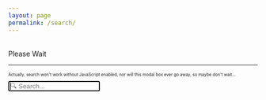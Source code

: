 ```yaml
---
layout: page
permalink: /search/
---
```


<div id="search-modal">
  <div>
    <i class="fas fa-compass fa-fw fa-xl fa-spin"></i>
    <br>
    Please Wait
    <noscript>
      <hr>
      <p style="font-size: 0.6em;">
        Actually, search won't work without JavaScript enabled, nor will
        this modal box ever go away, so maybe don't wait&hellip;
      </p>
    </noscript>
  </div>
</div>
<div id="search-container">
  <input
    autofocus
    id="search-input"
    placeholder="🔍 Search..."
    type="search"
  >
  <ul id="results-container"></ul>
</div>

<script
  src="/blog/js/simple-jekyll-search.js"
  type="text/javascript"
>
</script>

<script type="text/javascript">
SimpleJekyllSearch({
  searchInput: document.getElementById('search-input'),
  resultsContainer: document.getElementById('results-container'),
  json: '/blog/search.json'
});
var search = document.getElementById('search-input');
var string = window.location.href.split('?');
search.value = string.length > 1 ? decodeURI(string[1]) : '';
search.focus();
window.addEventListener("load", (e) => {
  var modal = document.getElementById('search-modal');
  modal.style.display = 'none';
});
</script>
